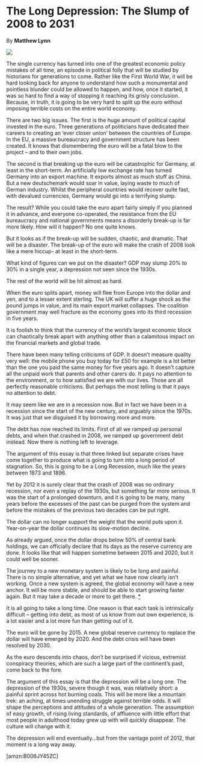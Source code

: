The Long Depression: The Slump of 2008 to 2031
==============================================

By **Matthew Lynn**

![](/bookimg/thelongdepression.jpg)

The single currency has turned into one of the greatest economic policy mistakes
of all time, an episode in political folly that will be studied by historians
for generations to come. Rather like the First World War, it will be hard
looking back for anyone to understand how such a monumental and pointless
blunder could be allowed to happen, and how, once it started, it was so hard to
find a way of stopping it reaching its grisly conclusion. Because, in truth, it
is going to be very hard to split up the euro without imposing terrible costs on
the entire world economy.


There are two big issues. The first is the huge amount of political capital
invested in the euro. Three generations of politicians have dedicated their
careers to creating an ‘ever closer union’ between the countries of Europe. In
the EU, a massive bureaucracy and government structure has been created. It
knows that dismembering the euro will be a fatal blow to the project – and to
their own jobs.


The second is that breaking up the euro will be catastrophic for Germany, at
least in the short-term. An artificially low exchange rate has turned Germany
into an export machine. It exports almost as much stuff as China. But a new
deutschemark would soar in value, laying waste to much of German industry.
Whilst the peripheral countries would recover quite fast, with devalued
currencies, Germany would go into a terrifying slump.


The result? While you could take the euro apart fairly simply if you planned it
in advance, and everyone co-operated, the resistance from the EU bureaucracy and
national governments means a disorderly break-up is far more likely. How will it
happen? No one quite knows.


But it looks as if the break-up will be sudden, chaotic, and dramatic. That will
be a disaster. The break-up of the euro will make the crash of 2008 look like a
mere hiccup- at least in the short-term.


What kind of figures can we put on the disaster? GDP may slump 20% to 30% in a
single year, a depression not seen since the 1930s.


The rest of the world will be hit almost as hard.


When the euro splits apart, money will flee from Europe into the dollar and yen,
and to a lesser extent sterling. The UK will suffer a huge shock as the pound
jumps in value, and its main export market collapses. The coalition government
may well fracture as the economy goes into its third recession in five years.


It is foolish to think that the currency of the world’s largest economic block
can chaotically break apart with anything other than a calamitous impact on the
financial markets and global trade.


There have been many telling criticisms of GDP. It doesn’t measure quality very
well: the mobile phone you buy today for £50 for example is a lot better than
the one you paid the same money for five years ago. It doesn’t capture all the
unpaid work that parents and other carers do. It pays no attention to the
environment, or to how satisfied we are with our lives. Those are all perfectly
reasonable criticisms. But perhaps the most telling is that it pays no attention
to debt.


It may seem like we are in a recession now. But in fact we have been in a
recession since the start of the new century, and arguably since the 1970s. It
was just that we disguised it by borrowing more and more.


The debt has now reached its limits. First of all we ramped up personal debts,
and when that crashed in 2008, we ramped up government debt instead. Now there
is nothing left to leverage.


The argument of this essay is that three linked but separate crises have come
together to produce what is going to turn into a long period of stagnation. So,
this is going to be a Long Recession, much like the years between 1873 and 1896.


Yet by 2012 it is surely clear that the crash of 2008 was no ordinary recession,
nor even a replay of the 1930s, but something far more serious. It was the start
of a prolonged downturn, and it is going to be many, many years before the
excesses of the past can be purged from the system and before the mistakes of
the previous two decades can be put right.


The dollar can no longer support the weight that the world puts upon it.
Year-on-year the dollar continues its slow-motion decline.


As already argued, once the dollar drops below 50% of central bank holdings, we
can officially declare that its days as the reserve currency are done. It looks
like that will happen sometime between 2015 and 2020, but it could well be
sooner.


The journey to a new monetary system is likely to be long and painful. There is
no simple alternative, and yet what we have now clearly isn’t working. Once a
new system is agreed, the global economy will have a new anchor. It will be more
stable, and should be able to start growing faster again. But it may take a
decade or more to get there. [\*](#ASIN:B006JY45ZC;LOC:922)


It is all going to take a long time. One reason is that each task is
intrinsically difficult – getting into debt, as most of us know from out own
experience, is a lot easier and a lot more fun than getting out of it.


The euro will be gone by 2015. A new global reserve currency to replace the
dollar will have emerged by 2020. And the debt crisis will have been resolved by
2030.


As the euro descends into chaos, don’t be surprised if vicious, extremist
conspiracy theories, which are such a large part of the continent’s past, come
back to the fore.


The argument of this essay is that the depression will be a long one. The
depression of the 1930s, severe though it was, was relatively short: a painful
sprint across hot burning coals. This will be more like a mountain trek: an
aching, at times unending struggle against terrible odds. It will shape the
perceptions and attitudes of a whole generation. The assumption of easy growth,
of rising living standards, of affluence with little effort that most people in
adulthood today grew up with will quickly disappear. The culture will change
with it.


The depression will end eventually…but from the vantage point of 2012, that
moment is a long way away.

[amzn:B006JY45ZC]

